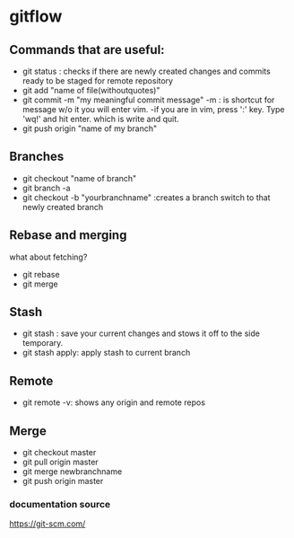 # gitflow

## Commands that are useful:
- git status : checks if there are newly created changes and commits ready to be staged for remote repository
- git add "name of file(withoutquotes)"
- git commit -m "my meaningful commit message"
    -m : is shortcut for message w/o it you will enter vim.
    -if you are in vim, press ':' key. Type 'wq!' and hit enter. which is write and quit.
- git push origin "name of my branch"


## Branches
- git checkout "name of branch"
- git branch -a 
- git checkout -b "yourbranchname" :creates a branch switch to that newly created branch 

## Rebase and merging 
what about fetching?
- git rebase
- git merge


## Stash 
- git stash : save your current changes and stows it off to the side temporary.
- git stash apply: apply stash to current branch 


## Remote 
- git remote -v: shows any origin and remote repos 


## Merge
- git checkout master
- git pull origin master 
- git merge newbranchname
- git push origin master

### documentation source 
https://git-scm.com/